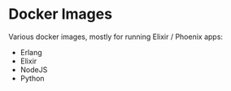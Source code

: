 # Docker Images
Various docker images, mostly for running Elixir / Phoenix apps:
- Erlang
- Elixir
- NodeJS
- Python
